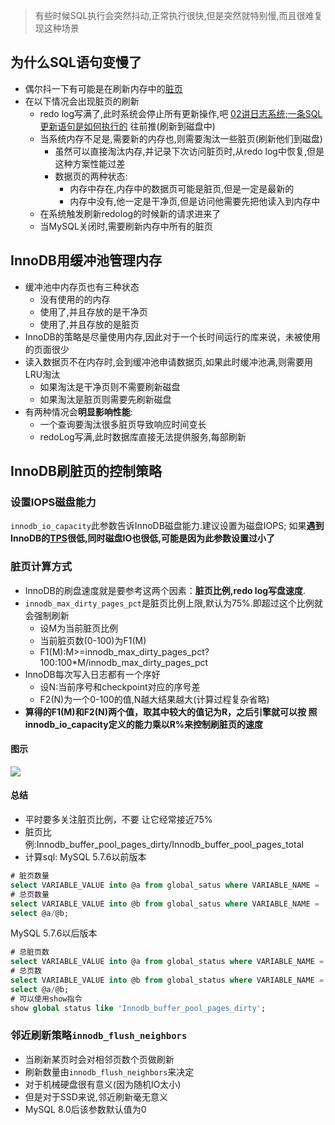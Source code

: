 > 有些时候SQL执行会突然抖动,正常执行很快,但是突然就特别慢,而且很难复现这种场景

## 为什么SQL语句变慢了
- 偶尔抖一下有可能是在刷新内存中的[脏页](00tips.md#脏页)
- 在以下情况会出现脏页的刷新
	- redo log写满了,此时系统会停止所有更新操作,吧 [02讲日志系统;一条SQL更新语句是如何执行的](02讲日志系统;一条SQL更新语句是如何执行的.md) 往前推(刷新到磁盘中)
	- 当系统内存不足是,需要新的内存也,则需要淘汰一些脏页(刷新他们到磁盘)
		- 虽然可以直接淘汰内存,并记录下次访问脏页时,从redo log中恢复,但是这种方案性能过差
		- 数据页的两种状态:
			- 内存中存在,内存中的数据页可能是脏页,但是一定是最新的
			- 内存中没有,他一定是干净页,但是访问他需要先把他读入到内存中
	- 在系统触发刷新redolog的时候新的请求进来了
	- 当MySQL关闭时,需要刷新内存中所有的脏页

## InnoDB用缓冲池管理内存
- 缓冲池中内存页也有三种状态
	- 没有使用的的内存
	- 使用了,并且存放的是干净页
	- 使用了,并且存放的是脏页
- InnoDB的策略是尽量使用内存,因此对于一个长时间运行的库来说，未被使用的页面很少
- 读入数据页不在内存时,会到缓冲池申请数据页,如果此时缓冲池满,则需要用LRU淘汰
    - 如果淘汰是干净页则不需要刷新磁盘
    - 如果淘汰是脏页则需要先刷新磁盘
- 有两种情况会**明显影响性能**:
    - 一个查询要淘汰很多脏页导致响应时间变长
    - redoLog写满,此时数据库直接无法提供服务,每部刷新

## InnoDB刷脏页的控制策略

### 设置IOPS磁盘能力
`innodb_io_capacity`此参数告诉InnoDB磁盘能力.建议设置为磁盘IOPS;
如果**遇到InnoDB的[TPS](00tips.md#TPS)很低,同时磁盘IO也很低,可能是因为此参数设置过小了**

### 脏页计算方式
- InnoDB的刷盘速度就是要参考这两个因素：**脏页比例,redo log写盘速度**.
- `innodb_max_dirty_pages_pct`是脏页比例上限,默认为75%.即超过这个比例就会强制刷新
    - 设M为当前脏页比例
    - 当前脏页数(0-100)为F1(M)
    - F1(M):M>=innodb_max_dirty_pages_pct?100:100\*M/innodb_max_dirty_pages_pct
- InnoDB每次写入日志都有一个序好
    - 设N:当前序号和checkpoint对应的序号差
    - F2(N)为一个0-100的值,N越大结果越大(计算过程复杂省略)
- **算得的F1(M)和F2(N)两个值，取其中较大的值记为R，之后引擎就可以按 照innodb_io_capacity定义的能力乘以R%来控制刷脏页的速度**

#### 图示
![](http://img.jaken.top/image/202201181056351.png)

#### 总结
- 平时要多关注脏页比例，不要 让它经常接近75%
- 脏页比例:Innodb_buffer_pool_pages_dirty/Innodb_buffer_pool_pages_total
- 计算sql:
MySQL 5.7.6以前版本
```sql
# 脏页数量
select VARIABLE_VALUE into @a from global_satus where VARIABLE_NAME = 'Innodb_buffer_pool_pages_dirty'; 
# 总页数量
select VARIABLE_VALUE into @b from global_satus where VARIABLE_NAME = 'Innodb_buffer_pool_pages_total'; 
select @a/@b;
```
MySQL 5.7.6以后版本
``` sql
# 总脏页数  
select VARIABLE_VALUE into @a from global_status where VARIABLE_NAME = 'Innodb_buffer_pool_pages_dirty';  
# 总页数  
select VARIABLE_VALUE into @b from global_status where VARIABLE_NAME = 'Innodb_buffer_pool_pages_total';  
select @a/@b;
# 可以使用show指令
show global status like 'Innodb_buffer_pool_pages_dirty';
```

### 邻近刷新策略`innodb_flush_neighbors`
- 当刷新某页时会对相邻页数个页做刷新
- 刷新数量由`innodb_flush_neighbors`来决定
- 对于机械硬盘很有意义(因为随机IO太小)
- 但是对于SSD来说,邻近刷新毫无意义
- MySQL 8.0后该参数默认值为0